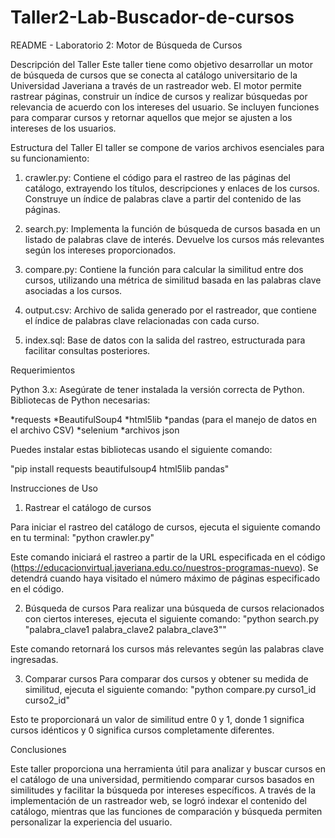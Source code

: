 # Taller2-Lab-Buscador-de-cursos
README - Laboratorio 2: Motor de Búsqueda de Cursos

Descripción del Taller
Este taller tiene como objetivo desarrollar un motor de búsqueda de cursos que se conecta al catálogo universitario de la Universidad Javeriana a través de un rastreador web. El motor permite rastrear páginas, construir un índice de cursos y realizar búsquedas por relevancia de acuerdo con los intereses del usuario. Se incluyen funciones para comparar cursos y retornar aquellos que mejor se ajusten a los intereses de los usuarios.

Estructura del Taller
El taller se compone de varios archivos esenciales para su funcionamiento:

1. crawler.py: Contiene el código para el rastreo de las páginas del catálogo, extrayendo los títulos, descripciones y enlaces de los cursos. Construye un índice de palabras clave a partir del contenido de las páginas.

2. search.py: Implementa la función de búsqueda de cursos basada en un listado de palabras clave de interés. Devuelve los cursos más relevantes según los intereses proporcionados.

3. compare.py: Contiene la función para calcular la similitud entre dos cursos, utilizando una métrica de similitud basada en las palabras clave asociadas a los cursos.

4. output.csv: Archivo de salida generado por el rastreador, que contiene el índice de palabras clave relacionadas con cada curso.

5. index.sql: Base de datos con la salida del rastreo, estructurada para facilitar consultas posteriores.

Requerimientos

Python 3.x: Asegúrate de tener instalada la versión correcta de Python.
Bibliotecas de Python necesarias:

*requests
*BeautifulSoup4
*html5lib
*pandas (para el manejo de datos en el archivo CSV)
*selenium
*archivos json

Puedes instalar estas bibliotecas usando el siguiente comando:

"pip install requests beautifulsoup4 html5lib pandas"

Instrucciones de Uso
1. Rastrear el catálogo de cursos

Para iniciar el rastreo del catálogo de cursos, ejecuta el siguiente comando en tu terminal:
"python crawler.py"

Este comando iniciará el rastreo a partir de la URL especificada en el código (https://educacionvirtual.javeriana.edu.co/nuestros-programas-nuevo). Se detendrá cuando haya visitado el número máximo de páginas especificado en el código.

2. Búsqueda de cursos
Para realizar una búsqueda de cursos relacionados con ciertos intereses, ejecuta el siguiente comando:
"python search.py "palabra_clave1 palabra_clave2 palabra_clave3""

Este comando retornará los cursos más relevantes según las palabras clave ingresadas.

3. Comparar cursos
Para comparar dos cursos y obtener su medida de similitud, ejecuta el siguiente comando:
"python compare.py curso1_id curso2_id"

Esto te proporcionará un valor de similitud entre 0 y 1, donde 1 significa cursos idénticos y 0 significa cursos completamente diferentes.

Conclusiones

Este taller proporciona una herramienta útil para analizar y buscar cursos en el catálogo de una universidad, permitiendo comparar cursos basados en similitudes y facilitar la búsqueda por intereses específicos. A través de la implementación de un rastreador web, se logró indexar el contenido del catálogo, mientras que las funciones de comparación y búsqueda permiten personalizar la experiencia del usuario.
